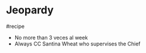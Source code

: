 # Jeopardy
#recipe

* No more than 3 veces al week
* Always CC Santina Wheat who supervises the Chief
